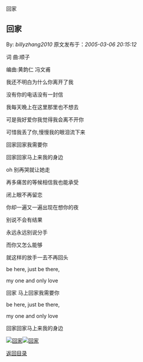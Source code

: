回家
## 回家

By: *billyzhang2010* 原文发布于：*2005-03-06 20:15:12*

词 曲&#58;顺子

编曲&#58;黄韵仁 冯文甫

我还不明白为什么你离开了我

没有你的电话没有一封信

我每天晚上在这里那里也不想去

可是我好爱你我觉得我会离不开你

可惜我丢了你,慢慢我的眼泪流下来

回家回家我需要你

回家回家马上来我的身边

oh 别再哭就让她走

再多痛苦的等候相信我也能承受

闭上眼不再留恋

你却一遍又一遍出现在想你的夜

别说不会有结果

永远永远别说分手

而你又怎么能够

就这样的放手一去不再回头

be here, just be there,

my one and only love

回家 马上回家我需要你

be here, just be there,

my one and only love

回家回家马上来我的身边

[![回家](http://s14.sinaimg.cn/middle/6983393849da995e12a1d&amp;690)](http://byfiles.storage.live.com/y1pY0wFdkNGZM_YsHaEfFM1mOsjsJ_CWhAUUyykjryQpApH1Vp_oIOohnc86YuvNltksYvKlqzgBQ8)[![回家](http://s9.sinaimg.cn/middle/6983393849da9956e6308&amp;690)](http://s8.sinaimg.cn/middle/6983393849da9ce77ee27&amp;690)

[返回目录](index.html)
